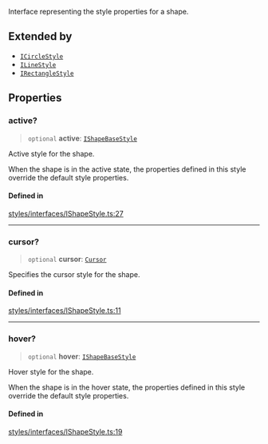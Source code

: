 Interface representing the style properties for a shape.

## Extended by

- [`ICircleStyle`](ICircleStyle.md)
- [`ILineStyle`](ILineStyle.md)
- [`IRectangleStyle`](IRectangleStyle.md)

## Properties

### active?

> `optional` **active**: [`IShapeBaseStyle`](IShapeBaseStyle.md)

Active style for the shape.

When the shape is in the active state, the properties defined in this style
override the default style properties.

#### Defined in

[styles/interfaces/IShapeStyle.ts:27](https://github.com/avolutions/canvas-painter/blob/main/src/styles/interfaces/IShapeStyle.ts#L27)

***

### cursor?

> `optional` **cursor**: [`Cursor`](../enumerations/Cursor.md)

Specifies the cursor style for the shape.

#### Defined in

[styles/interfaces/IShapeStyle.ts:11](https://github.com/avolutions/canvas-painter/blob/main/src/styles/interfaces/IShapeStyle.ts#L11)

***

### hover?

> `optional` **hover**: [`IShapeBaseStyle`](IShapeBaseStyle.md)

Hover style for the shape.

When the shape is in the hover state, the properties defined in this style
override the default style properties.

#### Defined in

[styles/interfaces/IShapeStyle.ts:19](https://github.com/avolutions/canvas-painter/blob/main/src/styles/interfaces/IShapeStyle.ts#L19)
